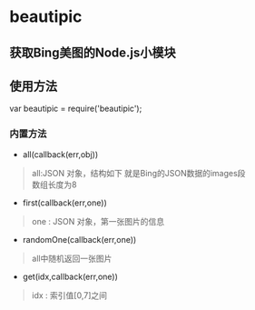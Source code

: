 # beautipic

## 获取Bing美图的Node.js小模块

## 使用方法

var beautipic = require('beautipic');

### 内置方法
- all(callback(err,obj))
> all:JSON 对象，结构如下
> 就是Bing的JSON数据的images段  
> 数组长度为8

- first(callback(err,one))
> one : JSON 对象，第一张图片的信息

- randomOne(callback(err,one))
> all中随机返回一张图片

- get(idx,callback(err,one))
> idx : 索引值[0,7]之间
